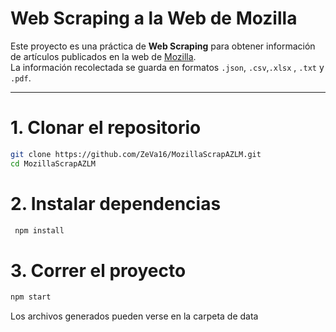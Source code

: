 # Web Scraping a la Web de Mozilla

Este proyecto es una práctica de **Web Scraping** para obtener información de artículos publicados en la web de [Mozilla](https://hacks.mozilla.org/).  
La información recolectada se guarda en formatos `.json`, `.csv`,`.xlsx` , `.txt` y `.pdf`.

-------------------------------------------------

# 1. Clonar el repositorio

   ```bash
   git clone https://github.com/ZeVa16/MozillaScrapAZLM.git
   cd MozillaScrapAZLM
```
# 2. Instalar dependencias
 ```bash
  npm install
```
# 3.  Correr el proyecto
  ```bash
  npm start
```
 Los archivos generados pueden verse en la carpeta de data 
